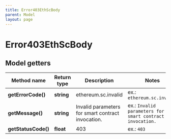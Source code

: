 ```yaml
---
title: Error403EthScBody
parent: Model
layout: page
---
```


# Error403EthScBody

## Model getters

Method name | Return type | Description | Notes
------------ | ------------- | ------------- | -------------
**getErrorCode()** | **string** | ethereum.sc.invalid | ex.: `ethereum.sc.invalid`
**getMessage()** | **string** | Invalid parameters for smart contract invocation. | ex.: `Invalid parameters for smart contract invocation.`
**getStatusCode()** | **float** | 403 | ex.: `403`

